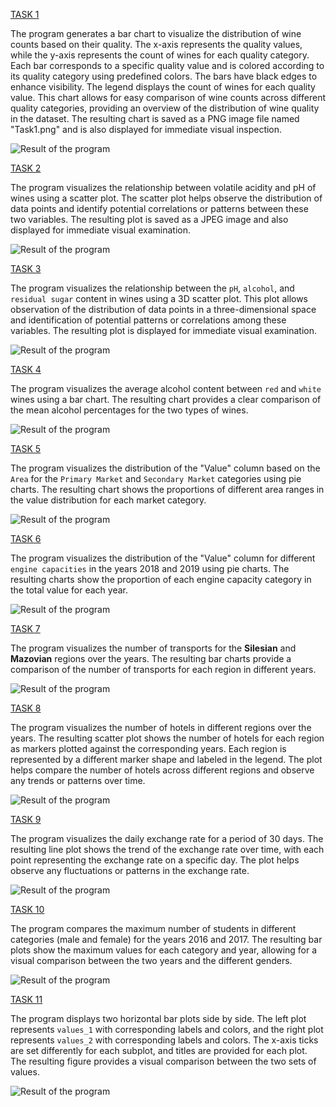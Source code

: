 [TASK 1](https://github.com/AndriiNorets/matplotlib-examples/blob/main/Task1.py)

The program generates a bar chart to visualize the distribution of wine counts based on their quality. 
The x-axis represents the quality values, while the y-axis represents the count of wines for each quality category. 
Each bar corresponds to a specific quality value and is colored according to its quality category using predefined colors. 
The bars have black edges to enhance visibility. The legend displays the count of wines for each quality value. 
This chart allows for easy comparison of wine counts across different quality categories, 
providing an overview of the distribution of wine quality in the dataset. 
The resulting chart is saved as a PNG image file named "Task1.png" and is also displayed for immediate visual inspection.

![Result of the program](https://github.com/AndriiNorets/matplotlib-examples/blob/main/Task1.png)

[TASK 2](https://github.com/AndriiNorets/matplotlib-examples/blob/main/Task2.py)

The program visualizes the relationship between volatile acidity and pH of wines using a scatter plot. 
The scatter plot helps observe the distribution of data points and identify potential correlations or patterns between these two variables. 
The resulting plot is saved as a JPEG image and also displayed for immediate visual examination.

![Result of the program](https://github.com/AndriiNorets/matplotlib-examples/blob/main/Task2.jpg)

[TASK 3](https://github.com/AndriiNorets/matplotlib-examples/blob/main/Task3.py)

The program visualizes the relationship between the `pH`, `alcohol`, and `residual sugar` content in wines using a 3D scatter plot. 
This plot allows observation of the distribution of data points in a three-dimensional space and identification of potential patterns or correlations among these variables. 
The resulting plot is displayed for immediate visual examination.

![Result of the program](https://github.com/AndriiNorets/matplotlib-examples/blob/main/Task_3_screenshot.png)

[TASK 4](https://github.com/AndriiNorets/matplotlib-examples/blob/main/Task4.py)

The program visualizes the average alcohol content between `red` and `white` wines using a bar chart. 
The resulting chart provides a clear comparison of the mean alcohol percentages for the two types of wines.

![Result of the program](https://github.com/AndriiNorets/matplotlib-examples/blob/main/Task4.png)

[TASK 5](https://github.com/AndriiNorets/matplotlib-examples/blob/main/Task5.py)

The program visualizes the distribution of the "Value" column based on the `Area` for the `Primary Market` and `Secondary Market` categories using pie charts. 
The resulting chart shows the proportions of different area ranges in the value distribution for each market category.

![Result of the program](https://github.com/AndriiNorets/matplotlib-examples/blob/main/Task5.png)

[TASK 6](https://github.com/AndriiNorets/matplotlib-examples/blob/main/Task%206.py)

The program visualizes the distribution of the "Value" column for different `engine capacities` in the years 2018 and 2019 using pie charts. 
The resulting charts show the proportion of each engine capacity category in the total value for each year.

![Result of the program](https://github.com/AndriiNorets/matplotlib-examples/blob/main/Task_6_result.png)

[TASK 7](https://github.com/AndriiNorets/matplotlib-examples/blob/main/Task7.py)

The program visualizes the number of transports for the **Silesian** and **Mazovian** regions over the years. 
The resulting bar charts provide a comparison of the number of transports for each region in different years.

![Result of the program](https://github.com/AndriiNorets/matplotlib-examples/blob/main/Task7.jpg)

[TASK 8](https://github.com/AndriiNorets/matplotlib-examples/blob/main/Task8.py)

The program visualizes the number of hotels in different regions over the years. 
The resulting scatter plot shows the number of hotels for each region as markers plotted against the corresponding years. 
Each region is represented by a different marker shape and labeled in the legend. 
The plot helps compare the number of hotels across different regions and observe any trends or patterns over time.

![Result of the program](https://github.com/AndriiNorets/matplotlib-examples/blob/main/Task8.png)

[TASK 9](https://github.com/AndriiNorets/matplotlib-examples/blob/main/Task%209.py)

The program visualizes the daily exchange rate for a period of 30 days.
The resulting line plot shows the trend of the exchange rate over time, with each point representing the exchange rate on a specific day.
The plot helps observe any fluctuations or patterns in the exchange rate.

![Result of the program](https://github.com/AndriiNorets/matplotlib-examples/blob/main/Task9.jpg)

[TASK 10](https://github.com/AndriiNorets/matplotlib-examples/blob/main/Task10.py)

The program compares the maximum number of students in different categories (male and female) for the years 2016 and 2017. 
The resulting bar plots show the maximum values for each category and year, allowing for a visual comparison between the two years and the different genders.

![Result of the program](https://github.com/AndriiNorets/matplotlib-examples/blob/main/Task10.png)

[TASK 11](https://github.com/AndriiNorets/matplotlib-examples/blob/main/Task11.py)

The program displays two horizontal bar plots side by side. 
The left plot represents `values_1` with corresponding labels and colors, and the right plot represents `values_2` with corresponding labels and colors. 
The x-axis ticks are set differently for each subplot, and titles are provided for each plot. 
The resulting figure provides a visual comparison between the two sets of values.

![Result of the program](https://github.com/AndriiNorets/matplotlib-examples/blob/main/Task11.jpg)
